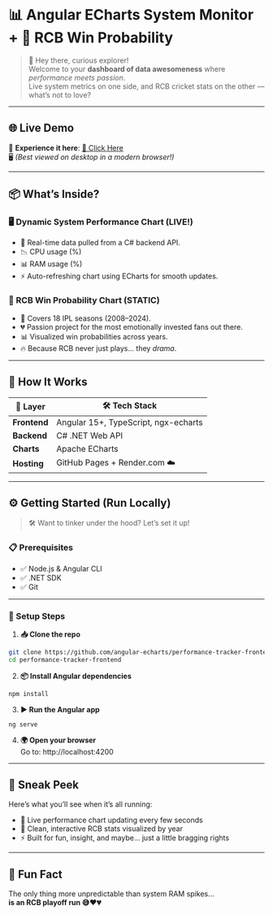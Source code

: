 # 📊 Angular ECharts System Monitor + 🏏 RCB Win Probability

> 👋 Hey there, curious explorer!  
> Welcome to your **dashboard of data awesomeness** where *performance meets passion*.  
> Live system metrics on one side, and RCB cricket stats on the other — what’s not to love?

---

## 🌐 Live Demo

🚀 **Experience it here**: [🔗 Click Here](https://angular-echarts.github.io/performance-tracker-frontend/)  
🖥️ _(Best viewed on desktop in a modern browser!)_

---

## 📦 What’s Inside?

### 🖥️ Dynamic System Performance Chart (LIVE!)
- 🔁 Real-time data pulled from a C# backend API.
- 📉 CPU usage (%)
- 📊 RAM usage (%)
- ⚡ Auto-refreshing chart using ECharts for smooth updates.

### 🏏 RCB Win Probability Chart (STATIC)
- 📆 Covers 18 IPL seasons (2008–2024).
- 💔 Passion project for the most emotionally invested fans out there.
- 📊 Visualized win probabilities across years.
- 🔥 Because RCB never just plays... they *drama*.

---

## 🧠 How It Works

| 🧱 Layer | 🛠️ Tech Stack |
|--------|----------------|
| **Frontend** | Angular 15+, TypeScript, ngx-echarts |
| **Backend** | C# .NET Web API |
| **Charts** | Apache ECharts |
| **Hosting** | GitHub Pages + Render.com ☁️ |

---

## ⚙️ Getting Started (Run Locally)

> 🛠️ Want to tinker under the hood? Let’s set it up!

### 📋 Prerequisites

- ✅ Node.js & Angular CLI
- ✅ .NET SDK
- ✅ Git

---

### 🧪 Setup Steps

1. **📥 Clone the repo**

```bash
git clone https://github.com/angular-echarts/performance-tracker-frontend.git
cd performance-tracker-frontend
```

2. **📦 Install Angular dependencies**

```bash
npm install
```

3. **▶️ Run the Angular app**
```
ng serve
```

4. **🌍 Open your browser**  
Go to: http://localhost:4200

---

## 📸 Sneak Peek
Here’s what you’ll see when it’s all running:

- 🔁 Live performance chart updating every few seconds
- 🎯 Clean, interactive RCB stats visualized by year
- ⚡ Built for fun, insight, and maybe... just a little bragging rights

--- 

## 🧠 Fun Fact
The only thing more unpredictable than system RAM spikes...  
**is an RCB playoff run 😅❤️💔**
